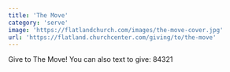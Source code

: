 ```yaml
---
title: 'The Move'
category: 'serve'
image: 'https://flatlandchurch.com/images/the-move-cover.jpg'
url: 'https://flatland.churchcenter.com/giving/to/the-move'
---
```


Give to The Move!
You can also text to give: 84321
